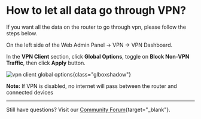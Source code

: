# How to let all data go through VPN?

If you want all the data on the router to go through vpn, please follow the steps below.

On the left side of the Web Admin Panel -> VPN -> VPN Dashboard.

In the **VPN Client** section, click **Global Options**, toggle on **Block Non-VPN Traffic**, then click **Apply** button.

![vpn client global options](https://static.gl-inet.com/docs/router/en/4/tutorials/block_no_vpn_traffic/global_options.png){class="glboxshadow"}

**Note:** If VPN is disabled, no internet will pass between the router and connected devices

---

Still have questions? Visit our [Community Forum](https://forum.gl-inet.com){target="_blank"}.
